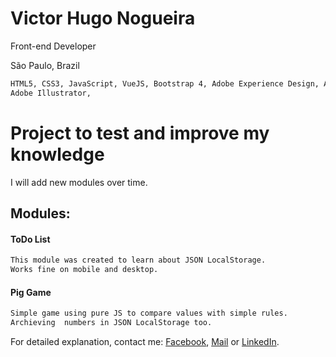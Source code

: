 # Victor Hugo Nogueira
Front-end Developer

São Paulo, Brazil

``` bash
HTML5, CSS3, JavaScript, VueJS, Bootstrap 4, Adobe Experience Design, Adobe Photoshop,
Adobe Illustrator, 
```
# Project to test and improve my knowledge

I will add new modules over time.

## Modules:

#### ToDo List
``` bash
This module was created to learn about JSON LocalStorage.
Works fine on mobile and desktop.
```

#### Pig Game
``` bash
Simple game using pure JS to compare values with simple rules.
Archieving  numbers in JSON LocalStorage too.
```


For detailed explanation, contact me:
 [Facebook](https://www.facebook.com/viictorhu), [Mail](victor9009@gmail.com) or [LinkedIn](https://www.linkedin.com/in/viictorhugo/).
